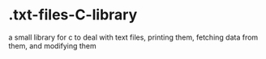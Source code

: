 # .txt-files-C-library
a small library for c to deal with text files, printing them, fetching data from them, and modifying them
